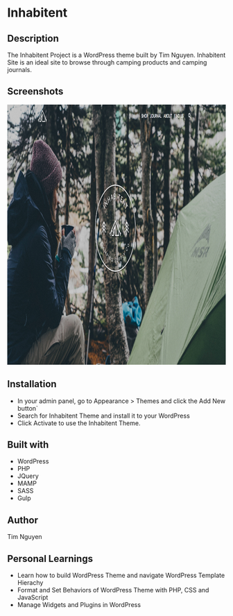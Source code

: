 # Inhabitent

## Description
The Inhabitent Project is a WordPress theme built by Tim Nguyen. Inhabitent Site is an ideal site to browse through camping products and camping journals. 

## Screenshots

<img src="./screenshots/inhabitent.png" width="1200" height="600">


## Installation 
	
- In your admin panel, go to Appearance > Themes and click the Add New button`
- Search for Inhabitent Theme and install it to your WordPress
- Click Activate to use the Inhabitent Theme.

## Built with

- WordPress
- PHP
- JQuery
- MAMP
- SASS
- Gulp

## Author

Tim Nguyen

## Personal Learnings 

- Learn how to build WordPress Theme and navigate WordPress Template Hierachy
- Format and Set Behaviors of WordPress Theme with PHP, CSS and JavaScript
- Manage Widgets and Plugins in WordPress
